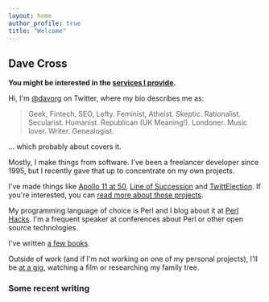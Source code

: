 ```yaml
---
layout: home
author_profile: true
title: "Welcome"
---
```

## Dave Cross

**You might be interested in the [services I provide](/services/).**

Hi, I'm [@davorg](https://twitter.com/davorg) on Twitter, where my bio
describes me as:

> Geek, Fintech, SEO, Lefty. Feminist, Atheist. Skeptic. Rationalist. Secularist. Humanist. Republican (UK Meaning!). Londoner. Music lover. Writer. Genealogist.

... which probably about covers it.

Mostly, I make things from software. I've been a freelancer developer since 1995, but I recently gave that up
to concentrate on my own projects.

I've made things like
<a href="https://twitter.com/apollo11at40">Apollo 11 at 50</a>, [Line of Succession](https://lineofsuccession.co.uk/) and
<a href="https://twittelection.co.uk/">TwittElection</a>. If you're interested, you can [read more about those projects](/projects/).

My programming language of choice is Perl and I blog about it at
<a href="https://perlhacks.com/">Perl Hacks</a>. I'm a frequent speaker
at conferences about Perl or other open source technologies.

I've written [a few books](/books/).

Outside of work (and if I'm not working on one of my personal projects), I'll
be <a href="https://songkick.com/users/davorg/">at a gig</a>, watching a
film or researching my family tree.

### Some recent writing

<div id="feed_here" />

<script src="https://code.jquery.com/jquery-3.6.3.min.js"
        integrity="sha256-pvPw+upLPUjgMXY0G+8O0xUf+/Im1MZjXxxgOcBQBXU="
        crossorigin="anonymous"></script>
<script src="https://cdn.davecross.co.uk/js/feed_widget.js"></script>
<script>
const FEEDS = [ {
  url: `https://feeds.dave.org.uk/blog`,
  desc: 'Blog'
}, {
  url: `https://feeds.dave.org.uk/dev`,
  desc: 'dev.to'
}, {
  url: `https://feeds.dave.org.uk/medium`,
  desc: 'Medium'
}, {
  url: `https://feeds.dave.org.uk/perl`,
  desc: 'Perl Hacks'
}, {
  url: `https://feeds.dave.org.uk/substack`,
  desc: 'Substack'
} ];

$(document).ready(function() {

  make_feed_widget(FEEDS, 'feed_here');
});
</script>

